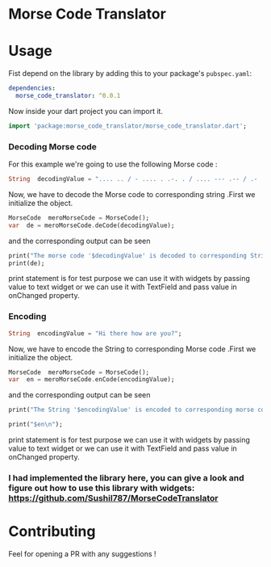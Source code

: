 # Morse Code Translator


# Usage
Fist depend on the library by adding this to your package's `pubspec.yaml`:

```yaml
dependencies:
  morse_code_translator: ^0.0.1
```
Now inside your dart project you can import it.
```dart
import 'package:morse_code_translator/morse_code_translator.dart';
```
### Decoding Morse code
For this example we're going to use the following Morse code :
```dart
String  decodingValue = ".... .. / - .... . .-. . / .... --- .-- / .- .-. . / -.-- --- ..- ..--..";
```
Now, we have to decode the Morse code to corresponding string .First we initialize the object.
```dart
MorseCode  meroMorseCode = MorseCode();
var  de = meroMorseCode.deCode(decodingValue);
```

and the corresponding output can be seen
```dart
print("The morse code '$decodingValue' is decoded to corresponding String:");
print(de);
```
print statement is for test purpose we can use it with widgets by passing value to text widget or we can use it with TextField and pass value in onChanged property.
### Encoding 
```dart
String  encodingValue = "Hi there how are you?";
```
Now, we have to encode the String to corresponding Morse code .First we initialize the object.
```dart
MorseCode  meroMorseCode = MorseCode();
var  en = meroMorseCode.enCode(encodingValue);
```

and the corresponding output can be seen
```dart
print("The String '$encodingValue' is encoded to corresponding morse code:");

print("$en\n");
```
print statement is for test purpose we can use it with widgets by passing value to text widget or we can use it with TextField and pass value in onChanged property.

### I had implemented the library here, you can give a look and figure out how to use this library with widgets: https://github.com/Sushil787/MorseCodeTranslator
# Contributing 
Feel for opening a PR  with any suggestions !

